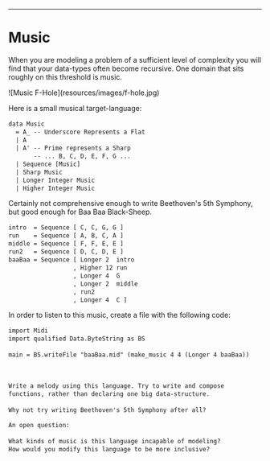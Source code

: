 
----

Music
=====

When you are modeling a problem of a sufficient level of complexity you will find
that your data-types often become recursive. One domain that sits roughly on this
threshold is music.

<!-- http://i824.photobucket.com/albums/zz163/Boysie8/Telecaster%20build/f-hole.jpg -->
<div class="center"> ![Music F-Hole](resources/images/f-hole.jpg) </div>

Here is a small musical target-language:

~~~{data-language="haskell"}
data Music
  = A_ -- Underscore Represents a Flat
  | A
  | A' -- Prime represents a Sharp
       -- ... B, C, D, E, F, G ...
  | Sequence [Music]
  | Sharp Music
  | Longer Integer Music
  | Higher Integer Music
~~~

Certainly not comprehensive enough to write Beethoven's 5th Symphony,
but good enough for Baa Baa Black-Sheep.

~~~{data-language="haskell"}
intro  = Sequence [ C, C, G, G ]
run    = Sequence [ A, B, C, A ]
middle = Sequence [ F, F, E, E ]
run2   = Sequence [ D, C, D, E ]
baaBaa = Sequence [ Longer 2  intro
                  , Higher 12 run
                  , Longer 4  G
                  , Longer 2  middle
                  , run2
                  , Longer 4  C ]
~~~


In order to listen to this music, create a file with the following code:

~~~{data-language="haskell"}
import Midi
import qualified Data.ByteString as BS

main = BS.writeFile "baaBaa.mid" (make_music 4 4 (Longer 4 baaBaa))
~~~

```instruction
 
  
Write a melody using this language. Try to write and compose
functions, rather than declaring one big data-structure.

Why not try writing Beethoven's 5th Symphony after all?
```

```open
An open question:
  
What kinds of music is this language incapable of modeling?
How would you modify this language to be more inclusive?
```
